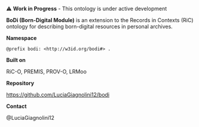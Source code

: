 ⚠️ **Work in Progress** - This ontology is under active development

**BoDi (Born-Digital Module)** is an extension to the Records in Contexts (RiC) ontology for describing born-digital resources in personal archives.

**Namespace**
```turtle
@prefix bodi: <http://w3id.org/bodi#> .
```

**Built on**

RiC-O, PREMIS, PROV-O, LRMoo

**Repository**

https://github.com/LuciaGiagnolini12/bodi

**Contact**

@LuciaGiagnolini12
